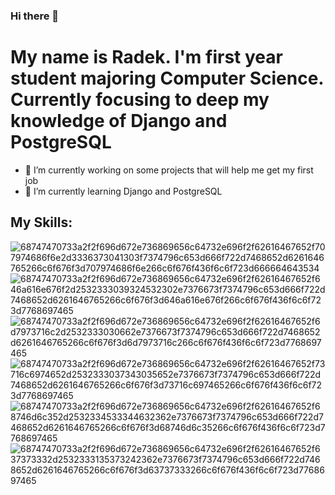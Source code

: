 ### Hi there 👋
# My name is Radek. I'm first year student majoring Computer Science. Currently focusing to deep my knowledge of Django and PostgreSQL

- 🔭 I’m currently working on some projects that will help me get my first job
- 🌱 I’m currently learning Django and PostgreSQL

## My Skills:

![68747470733a2f2f696d672e736869656c64732e696f2f62616467652f707974686f6e2d3336373041303f7374796c653d666f722d7468652d6261646765266c6f676f3d707974686f6e266c6f676f436f6c6f723d666664643534](https://github.com/RadekKusiak71/RadekKusiak71/assets/121208184/4c826024-af15-4795-b37e-97d6ec9dcb31)
![68747470733a2f2f696d672e736869656c64732e696f2f62616467652f646a616e676f2d2532333039324532302e7376673f7374796c653d666f722d7468652d6261646765266c6f676f3d646a616e676f266c6f676f436f6c6f723d7768697465](https://github.com/RadekKusiak71/RadekKusiak71/assets/121208184/62710335-c733-44e4-9e9d-880629fc3deb)
![68747470733a2f2f696d672e736869656c64732e696f2f62616467652f6d7973716c2d2532333030662e7376673f7374796c653d666f722d7468652d6261646765266c6f676f3d6d7973716c266c6f676f436f6c6f723d7768697465](https://github.com/RadekKusiak71/RadekKusiak71/assets/121208184/c5ad9ed9-c0cf-4f62-bb05-e72ba792d4df)
![68747470733a2f2f696d672e736869656c64732e696f2f62616467652f73716c6974652d2532333037343035652e7376673f7374796c653d666f722d7468652d6261646765266c6f676f3d73716c697465266c6f676f436f6c6f723d7768697465](https://github.com/RadekKusiak71/RadekKusiak71/assets/121208184/bdc4c49f-5bd4-4efe-8945-8a8e706d39d4)![68747470733a2f2f696d672e736869656c64732e696f2f62616467652f68746d6c352d2532334533344632362e7376673f7374796c653d666f722d7468652d6261646765266c6f676f3d68746d6c35266c6f676f436f6c6f723d7768697465](https://github.com/RadekKusiak71/RadekKusiak71/assets/121208184/19f58028-0748-4dd7-8337-96ae30435af4)![68747470733a2f2f696d672e736869656c64732e696f2f62616467652f637373332d2532333135373242362e7376673f7374796c653d666f722d7468652d6261646765266c6f676f3d63737333266c6f676f436f6c6f723d7768697465](https://github.com/RadekKusiak71/RadekKusiak71/assets/121208184/a0c51cfd-2986-4568-a485-efb21db7fc59)


